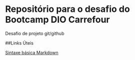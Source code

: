 # Repositório para o desafio do Bootcamp DIO Carrefour
Desafio de projeto git/github

##Links Úteis

[Sintaxe básica Markdown](https://www.markdownguide.org/basic-syntax/)
